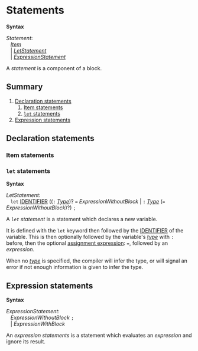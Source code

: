 # Statements

<div style="background-color: rgba(255, 255, 255, 0.15);">
<strong>Syntax</strong>

*Statement*: <br />
 &nbsp;&nbsp; [*Item*](../items/items.md) <br />
 &nbsp;&nbsp; | [*LetStatement*](#let-statements) <br />
 &nbsp;&nbsp; | [*ExpressionStatement*](#expression-statements)
</div>

A *statement* is a component of a block.

## Summary

1. [Declaration statements](#declaration-statements)
    1. [Item statements](#item-statements)
    2. [`let` statements](#`let`-statements)
2. [Expression statements](#expression-statements)

## Declaration statements

### Item statements

### `let` statements

<div style="background-color: rgba(255, 255, 255, 0.15);">
<strong>Syntax</strong>

*LetStatement*: <br />
 &nbsp;&nbsp; `let` [IDENTIFIER](../lexical_structure/identifiers.md) ((`:` [*Type*](../types.md))? `=` *ExpressionWithoutBlock* | `:` [*Type*](../types.md) (`=` *ExpressionWithoutBlock*)?) `;`
</div>

A *`let` statement* is a statement which declares a new <!--@TODO: set of variables instead--> variable.

It is defined with the `let` keyword then followed by the [IDENTIFIER](../lexical_structure/identifiers.md) of the variable. This is then optionally followed by the variable's [*type*](../types.md) with `:` before, then the optional [assignment expression](expressions/operator_expressions.md#assignment-expression): `=`, followed by an *expression*.

When no [*type*](../types.md) is specified, the compiler will infer the type, or will signal an error if not enough information is given to infer the type.

## Expression statements

<div style="background-color: rgba(255, 255, 255, 0.15);">
<strong>Syntax</strong>

*ExpressionStatement*: <br />
 &nbsp;&nbsp; *ExpressionWithoutBlock* `;` <br />
 &nbsp;&nbsp; | *ExpressionWithBlock*
</div>

An *expression statements* is a statement which evaluates an *expression* and ignore its result.
